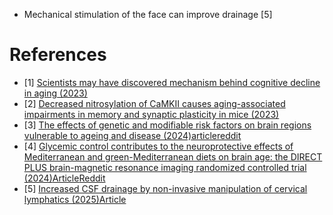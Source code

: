 - Mechanical stimulation of the face can improve drainage [5]

# References
- [1] [Scientists may have discovered mechanism behind cognitive decline in aging (2023)](https://medicalxpress.com/news/2023-07-scientists-mechanism-cognitive-decline-aging.html)
- [2] [Decreased nitrosylation of CaMKII causes aging-associated impairments in memory and synaptic plasticity in mice (2023)](https://www.science.org/doi/10.1126/scisignal.ade5892)
- [3] [The effects of genetic and modifiable risk factors on brain regions vulnerable to ageing and disease (2024)](https://www.nature.com/articles/s41467-024-46344-2)[article](https://www.ox.ac.uk/news/2024-03-27-risk-factors-faster-aging-brain-revealed-new-study)[reddit](https://www.reddit.com/r/science/comments/1bp7tlt/risk_factors_for_faster_aging_in_the_brain_that/)
- [4] [Glycemic control contributes to the neuroprotective effects of Mediterranean and green-Mediterranean diets on brain age: the DIRECT PLUS brain-magnetic resonance imaging randomized controlled trial (2024)](https://www.sciencedirect.com/science/article/pii/S0002916524007457)[Article](https://www.eurekalert.org/news-releases/1063586)[Reddit](https://www.reddit.com/r/science/comments/1gjkhmp/new_study_reveals_blood_sugar_control_is_a_key/)
- [5] [Increased CSF drainage by non-invasive manipulation of cervical lymphatics (2025)](https://www.nature.com/articles/s41586-025-09052-5)[Article](https://neurosciencenews.com/facial-stimulation-glymphatic-29213/)
